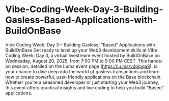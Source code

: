 # Vibe-Coding-Week-Day-3-Building-Gasless-Based-Applications-with-BuildOnBase
Vibe Coding Week: Day 3 – Building Gasless, “Based” Applications with BuildOnBase
Get ready to level up your Web3 development skills at Vibe Coding Week: Day 3, a virtual livestream event hosted by BuildOnBase on Wednesday, August 20, 2025, from 7:00 PM to 9:00 PM CEST. This hands-on session, detailed on the Luma event page (https://lu.ma/vdoipqa8), is your chance to dive deep into the world of gasless transactions and learn how to create powerful, user-friendly applications on the Base blockchain. Whether you’re a seasoned developer or just starting your Web3 journey, this event offers practical insights and live coding to help you build “Based” applications.

